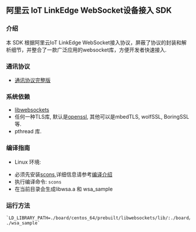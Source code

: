 ## 阿里云 IoT LinkEdge WebSocket设备接入 SDK 

### 介绍

本 SDK 根据阿里云IoT LinkEdge WebSocket接入协议，屏蔽了协议的封装和解析细节，并整合了一款广泛应用的websocket库，方便开发者快速接入.

### 通讯协议

* [通讯协议完整版](doc/linkedge_websocket_protocol.md)

### 系统依赖

* [libwebsockets](https://github.com/warmcat/libwebsockets)
* 任何一种TLS库, 默认是[openssl](https://github.com/openssl/openssl), 其他可以是mbedTLS, wolfSSL, BoringSSL等.
* pthread 库.

### 编译指南

* Linux 环境:
 - 必须先安装[scons](http://scons.org/pages/download.html),详细信息请参考[编译介绍](doc/how_to_build.md)
 - 执行编译命令: `scons` 
 - 在当前目录会生成libwsa.a 和 wsa_sample

### 运行方法

    `LD_LIBRARY_PATH=./board/centos_64/prebuilt/libwebsockets/lib/:./board/centos_64/prebuilt/openssl/lib/ ./wsa_sample`

